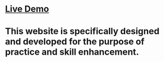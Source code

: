 # [Live Demo](https://car-showcase-lemon.vercel.app/)

# This website is specifically designed and developed for the purpose of practice and skill enhancement.
